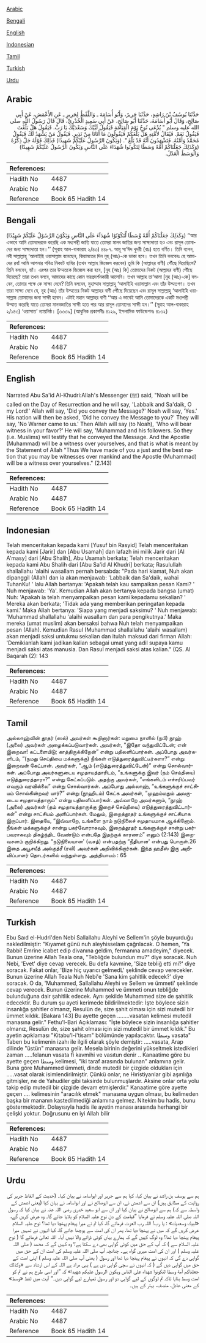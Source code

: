 [Arabic](#arabic)

[Bengali](#bengali)

[English](#english)

[Indonesian](#indonesian)

[Tamil](#tamil)

[Turkish](#turkish)

[Urdu](#urdu)

## Arabic


<div dir="rtl" lang="ar" style={{fontSize:'larger',backgroundColor:'#f8f9fa',padding:20}}>
حَدَّثَنَا يُوسُفُ بْنُ رَاشِدٍ، حَدَّثَنَا جَرِيرٌ، وَأَبُو أُسَامَةَ ـ وَاللَّفْظُ لِجَرِيرٍ ـ عَنِ الأَعْمَشِ، عَنْ أَبِي صَالِحٍ، وَقَالَ أَبُو أُسَامَةَ، حَدَّثَنَا أَبُو صَالِحٍ، عَنْ أَبِي سَعِيدٍ الْخُدْرِيِّ، قَالَ قَالَ رَسُولُ اللَّهِ صلى الله عليه وسلم ‏"‏ يُدْعَى نُوحٌ يَوْمَ الْقِيَامَةِ فَيَقُولُ لَبَّيْكَ وَسَعْدَيْكَ يَا رَبِّ‏.‏ فَيَقُولُ هَلْ بَلَّغْتَ فَيَقُولُ نَعَمْ‏.‏ فَيُقَالُ لأُمَّتِهِ هَلْ بَلَّغَكُمْ فَيَقُولُونَ مَا أَتَانَا مِنْ نَذِيرٍ‏.‏ فَيَقُولُ مَنْ يَشْهَدُ لَكَ فَيَقُولُ مُحَمَّدٌ وَأُمَّتُهُ‏.‏ فَتَشْهَدُونَ أَنَّهُ قَدْ بَلَّغَ ‏"‏‏.‏ ‏(‏وَيَكُونَ الرَّسُولُ عَلَيْكُمْ شَهِيدًا‏)‏ فَذَلِكَ قَوْلُهُ جَلَّ ذِكْرُهُ ‏(‏وَكَذَلِكَ جَعَلْنَاكُمْ أُمَّةً وَسَطًا لِتَكُونُوا شُهَدَاءَ عَلَى النَّاسِ وَيَكُونَ الرَّسُولُ عَلَيْكُمْ شَهِيدًا‏)‏ وَالْوَسَطُ الْعَدْلُ‏.‏
</div>
<div style={{backgroundColor:'#f8f9fa',padding:20, marginBottom: 10}}><table> <thead> <tr> <th>References:</th> <th></th> </tr> </thead> <tbody><tr><td>Hadith No</td><td>4487</td></tr><tr><td>Arabic No</td><td>4487</td></tr><tr><td>Reference</td><td>Book 65 Hadith 14</td></tr></tbody></table></div>

## Bengali


<div dir="ltr" lang="bn" style={{fontSize:'larger',backgroundColor:'#f8f9fa',padding:20}}>
(وَكَذٰلِكَ جَعَلْنَاكُمْ أُمَّةً وَّسَطًا لِّتَكُوْنُوْا شُهَدَآءَ عَلَى النَّاسِ وَيَكُوْنَ الرَّسُوْلُ عَلَيْكُمْ شَهِيْدًا) ‘‘আর এভাবে আমি তোমদেরকে করেছি এক মধ্যপন্থী জাতি যাতে তোমরা মানব জাতির জন্য সাক্ষ্যদাতা হও এবং রাসূল তোমাদের জন্য সাক্ষ্যদাতা হন।’’ (সূরাহ আল-বাকারাহ ২/৪৩) ৪৪৮৭. আবূ সা‘ঈদ খুদরী (রাঃ) হতে বর্ণিত। তিনি বলেন, নবী সাল্লাল্লাহু ‘আলাইহি ওয়াসাল্লাম বলেছেন, কিয়ামতের দিন নূহ্ (আঃ)-কে ডাকা হবে। তখন তিনি বলবেনঃ হে আমাদের রব! আমি আপনার পবিত্র নিকটে হাযির (তখন আল্লাহ জিজ্ঞেস করবেন) তুমি কি (আল্লাহর বাণী) পৌঁছে দিয়েছিলে? তিনি বলবেন, হ্যাঁ। এরপর তার উম্মতকে জিজ্ঞেস করা হবে, [নূহ (আঃ) কি] তোমাদের নিকট (আল্লাহর বাণী) পৌঁছে দিয়েছে? তারা তখন বলবে, আমাদের কাছে কোন ভয়প্রদর্শনকারী আসেনি। তখন আল্লাহ তা‘আলা [নূহ (আঃ)-কে] বলবেন, তোমার পক্ষে কে সাক্ষ্য দেবে? তিনি বলবেন, মুহাম্মাদ সাল্লাল্লাহু ‘আলাইহি ওয়াসাল্লাম এবং তাঁর উম্মতগণ। তখন তারা সাক্ষ্য দেবে যে, নূহ (আঃ) তাঁর উম্মতের নিকট আল্লাহর বাণী পৌঁছে দিয়েছেন এবং রাসূল সাল্লাল্লাহু ‘আলাইহি ওয়াসাল্লাম তোমাদের জন্য সাক্ষী হবেন। এটাই মহান আল্লাহর বাণী ‘‘আর এ ভাবেই আমি তোমাদেরকে একটি মধ্যপন্থী উম্মাত করেছি যাতে তোমরা মানবজাতির সাক্ষী হতে পার আর রাসূল তোমাদের সাক্ষী হন।’’ (সূরাহ আল-বাকারাহ ২/১৪৩) ‘ওয়াসাত’ ন্যায়নিষ্ঠ। [৩৩৩৯] (আধুনিক প্রকাশনীঃ ৪১২৯, ইসলামিক ফাউন্ডেশনঃ ৪১৩২)
</div>
<div style={{backgroundColor:'#f8f9fa',padding:20, marginBottom: 10}}><table> <thead> <tr> <th>References:</th> <th></th> </tr> </thead> <tbody><tr><td>Hadith No</td><td>4487</td></tr><tr><td>Arabic No</td><td>4487</td></tr><tr><td>Reference</td><td>Book 65 Hadith 14</td></tr></tbody></table></div>

## English


<div dir="ltr" lang="en" style={{fontSize:'larger',backgroundColor:'#f8f9fa',padding:20}}>
Narrated Abu Sa'id Al-Khudri:Allah's Messenger (ﷺ) said, "Noah will be called on the Day of Resurrection and he will say, 'Labbaik and Sa'daik, O my Lord!' Allah will say, 'Did you convey the Message?' Noah will say, 'Yes.' His nation will then be asked, 'Did he convey the Message to you?' They will say, 'No Warner came to us.' Then Allah will say (to Noah), 'Who will bear witness in your favor?' He will say, 'Muhammad and his followers. So they (i.e. Muslims) will testify that he conveyed the Message. And the Apostle (Muhammad) will be a witness over yourselves, and that is what is meant by the Statement of Allah "Thus We have made of you a just and the best nation that you may be witnesses over mankind and the Apostle (Muhammad) will be a witness over yourselves." (2.143)
</div>
<div style={{backgroundColor:'#f8f9fa',padding:20, marginBottom: 10}}><table> <thead> <tr> <th>References:</th> <th></th> </tr> </thead> <tbody><tr><td>Hadith No</td><td>4487</td></tr><tr><td>Arabic No</td><td>4487</td></tr><tr><td>Reference</td><td>Book 65 Hadith 14</td></tr></tbody></table></div>

## Indonesian


<div dir="ltr" lang="id" style={{fontSize:'larger',backgroundColor:'#f8f9fa',padding:20}}>
Telah menceritakan kepada kami [Yusuf bin Rasyid] Telah menceritakan kepada kami [Jarir] dan [Abu Usamah] dan lafazh ini milik Jarir dari [Al A'masy] dari [Abu Shalih], Abu Usamah berkata; Telah menceritakan kepada kami Abu Shalih dari [Abu Sa'id Al Khudri] berkata; Rasulullah shallallahu 'alaihi wasallam pernah bersabda: "Pada hari kiamat, Nuh akan dipanggil (Allah) dan ia akan menjawab: 'Labbaik dan Sa'daik, wahai TuhanKu! ' lalu Allah bertanya: 'Apakah telah kau sampaikan pesan Kami? ' Nuh menjawab: 'Ya'. Kemudian Allah akan bertanya kepada bangsa (umat) Nuh: 'Apakah ia telah menyampaikan pesan kami kepadamu sekalian? ' Mereka akan berkata; 'Tidak ada yang memberikan peringatan kepada kami.' Maka Allah bertanya: 'Siapa yang menjadi saksimu? ' Nuh menjawab: 'Muhammad shallallahu 'alaihi wasallam dan para pengikutnya.' Maka mereka (umat muslim) akan bersaksi bahwa Nuh telah menyampaikan pesan (Allah). Kemudian Rasul (Muhammad shallallahu 'alaihi wasallam) akan menjadi saksi untukmu sekalian dan itulah maksud dari firman Allah: 'Demikianlah kami jadikan kalian sebagai umat yang adil supaya kamu menjadi saksi atas manusia. Dan Rasul menjadi saksi atas kalian." (QS. Al Baqarah (2): 143
</div>
<div style={{backgroundColor:'#f8f9fa',padding:20, marginBottom: 10}}><table> <thead> <tr> <th>References:</th> <th></th> </tr> </thead> <tbody><tr><td>Hadith No</td><td>4487</td></tr><tr><td>Arabic No</td><td>4487</td></tr><tr><td>Reference</td><td>Book 65 Hadith 14</td></tr></tbody></table></div>

## Tamil


<div dir="ltr" lang="ta" style={{fontSize:'larger',backgroundColor:'#f8f9fa',padding:20}}>
அல்லாஹ்வின் தூதர் (ஸல்) அவர்கள் கூறினார்கள்: மறுமை நாளில் (நபி) நூஹ் (அலை) அவர்கள் அழைக்கப்படுவார்கள். அவர்கள், “இதோ வந்துவிட்டேன்; என் இறைவா! கட்டளையிடு; காத்திருக்கிறேன்” என்று பதிலளிப்பார்கள். அப்போது அவர்களிடம், “(நமது செய்தியை மக்களுக்கு) நீங்கள் எடுத்துரைத்துவிட்டீர்களா?” என்று இறைவன் கேட்பான். அவர்கள், “ஆம் (எடுத்துரைத்துவிட்டேன்)” என்று சொல்வார்கள். அப்போது அவர்களுடைய சமுதாயத்தாரிடம், “உங்களுக்கு இவர் (நம் செய்தியை) எடுத்துரைத்தாரா?” என்று கேட்கப்படும். அதற்கு அவர்கள், “எங்களிடம் எச்சரிப்பவர் எவரும் வரவில்லை” என்று சொல்வார்கள். அப்போது அல்லாஹ், “உங்களுக்குச் சாட்சியம் சொல்கின்றவர் யார்?” என்று (நூஹிடம்) கேட்க அவர்கள், “முஹம்மதும் அவருடைய சமுதாயத்தாரும்” என்று பதிலளிப்பார்கள். அவ்வாறே அவர்களும், “நூஹ் (அலை) அவர்கள் (தம் சமுதாயத்தாருக்கு இறைச் செய்தியை) எடுத்துரைத்துவிட்டார்கள்” என்று சாட்சியம் அளிப்பார்கள். மேலும், இறைத்தூதர் உங்களுக்குச் சாட்சியாக இருப்பார். இதையே, “இவ்வாறே, உங்களை நாம் நடுநிலைச் சமுதாயமாக ஆக்கினோம். நீங்கள் மக்களுக்குச் சான்று பகர்வோராகவும், இறைத்தூதர் உங்களுக்குச் சான்று பகர்பவராகவும் திகழ்ந்திட வேண்டும் என்பதே இதற்குக் காரணம்” எனும் (2:143) இறைவசனம் குறிக்கிறது. “நடுநிலையான' (வசத்) என்பதற்கு “நீதியான' என்பது பொருள்.26 இதை அபூசயீத் அல்குத்ரீ (ரலி) அவர்கள் அறிவிக்கிறார்கள். இந்த ஹதீஸ் இரு அறிவிப்பாளர் தொடர்களில் வந்துள்ளது. அத்தியாயம் : 65
</div>
<div style={{backgroundColor:'#f8f9fa',padding:20, marginBottom: 10}}><table> <thead> <tr> <th>References:</th> <th></th> </tr> </thead> <tbody><tr><td>Hadith No</td><td>4487</td></tr><tr><td>Arabic No</td><td>4487</td></tr><tr><td>Reference</td><td>Book 65 Hadith 14</td></tr></tbody></table></div>

## Turkish


<div dir="ltr" lang="tr" style={{fontSize:'larger',backgroundColor:'#f8f9fa',padding:20}}>
Ebu Saıd el-Hudri'den Nebi Sallallahu Aleyhi ve Sellem'in şöyle buyurduğu nakledilmiştir: "Kıyamet günü nuh aleyhisselam çağrılacak. O hemen, 'Ya Rabbi! Emrine icabet edip divanına geldim, fermanına amadeyim," diyecek. Bunun üzerine Allah Teala ona, "Tebliğde bulundun mu?" diye soracak. Nuh Nebi, 'Evet' diye cevap verecek. Bu defa kavmine, 'Size tebliğ etti mi?' diye soracak. Fakat onlar, 'Bize hiç uyarıcı gelmedL' şeklinde cevap verecekler. Bunun üzerine Allah Teala Nuh Nebi'e 'Sana kim şahitlik edecek?' diye soracak. O da, 'Muhammed, Sallallahu Aleyhi ve Sellem ve ümmeti' şeklinde cevap verecek. Bunun üzerine Muhammed ve ümmeti onun tebliğde bulunduğuna dair şahitlik edecek. Aynı şekilde Muhammed size de şahitlik edecektir. Bu durum şu ayeti kerimede bildirilmektedir: İşte böylece sizin insanlığa şahitler olmanız, Resulün de, size şahit olması için sizi mutedil bir ümmet kıldık. [Bakara 143] Bu ayette geçen ........vasatan kelimesi mutedil manasına gelir." Fethu'l-Bari Açıklaması: "İşte böylece sizin insanlığa şahitler olmanız, Resulün de, size şahit olması için sizi mutedil bir ümmet kıldık." Bu ayetin açıklaması "Kitabu'l-i'tisam" bölümünde yapılacaktır. وسطا vasata" Taberı bu kelimenin izahı ile ilgili olarak şöyle demiştir: .....vasata, Arap dilinde "üstün" manasına gelir. Mesela birinin değerini yükseltmek istedikleri zaman .....felanun vasata fi kavmihi ve vasıtun denir .. Kanaatime göre bu ayette geçen وسطا kelimesi, "iki taraf arasında bulunan" anlamına gelir. Buna göre Muhammed ümmeti, dinde mutedil bir çizgide oldukları için .....vasat olarak isimlendirilmiştir. Çünkü onlar, ne Hıristiyanlar gibi aşırılığa gitmişler, ne de Yahudiler gibi taksirde bulunmuşlardır. Aksine onlar orta yolu takip edip mutedil bir çizgide devam etmişlerdir." Kanaatime göre ayette geçen .... kelimesinin "aracılık etmek" manasına uygun olması, bu kelimeden başka bir mananın kastedilmediği anlamına gelmez. Nitekim bu hadis, bunu göstermektedir. Dolayısıyla hadis ile ayetin manası arasında herhangi bir çelişki yoktur. Doğrusunu en iyi Allah bilir
</div>
<div style={{backgroundColor:'#f8f9fa',padding:20, marginBottom: 10}}><table> <thead> <tr> <th>References:</th> <th></th> </tr> </thead> <tbody><tr><td>Hadith No</td><td>4487</td></tr><tr><td>Arabic No</td><td>4487</td></tr><tr><td>Reference</td><td>Book 65 Hadith 14</td></tr></tbody></table></div>

## Urdu


<div dir="rtl" lang="ur" style={{fontSize:'larger',backgroundColor:'#f8f9fa',padding:20}}>
ہم سے یوسف بن راشد نے بیان کیا، کہا ہم سے جریر اور ابواسامہ نے بیان کیا۔ (حدیث کے الفاظ جریر کی روایت کے مطابق ہیں) ان سے اعمش نے، ان سے ابوصالح نے اور ابواسامہ نے بیان کیا (یعنی اعمش کے واسطہ سے کہ) ہم سے ابوصالح نے بیان کیا اور ان سے ابو سعید خدری رضی اللہ عنہ نے بیان کیا کہ رسول اللہ صلی اللہ علیہ وسلم نے فرمایا ”قیامت کے دن نوح علیہ السلام کو بلایا جائے گا۔ وہ عرض کریں گے، «لبيك وسعديك» : یا رب! اللہ رب العزت فرمائے گا، کیا تم نے میرا پیغام پہنچا دیا تھا؟ نوح علیہ السلام عرض کریں گے کہ میں نے پہنچا دیا تھا، پھر ان کی امت سے پوچھا جائے گا، کیا انہوں نے تمہیں میرا پیغام پہنچا دیا تھا؟ وہ لوگ کہیں گے کہ ہمارے یہاں کوئی ڈرانے والا نہیں آیا۔ اللہ تعالیٰ فرمائے گا ( نوح علیہ السلام سے ) کہ آپ کے حق میں کوئی گواہی بھی دے سکتا ہے؟ وہ کہیں گے کہ محمد ( صلی اللہ علیہ وسلم ) اور ان کی امت میری گواہ ہے۔ چنانچہ آپ صلی اللہ علیہ وسلم کی امت ان کے حق میں گواہی دے گی کہ انہوں نے پیغام پہنچا دیا تھا اور رسول ( یعنی آپ صلی اللہ علیہ وسلم ) اپنی امت کے حق میں گواہی دیں گے ( کہ انہوں نے سچی گواہی دی ہے ) یہی مراد ہے اللہ کے اس ارشاد سے «وكذلك جعلناكم أمة وسطا لتكونوا شهداء على الناس ويكون الرسول عليكم شهيدا‏» کہ ”اور اسی طرح ہم نے تم کو امت وسط بنایا تاکہ تم لوگوں کے لیے گواہی دو اور رسول تمہارے لیے گواہی دیں۔“ آیت میں لفظ «وسط» کے معنی عادل، منصف، بہتر کے ہیں۔
</div>
<div style={{backgroundColor:'#f8f9fa',padding:20, marginBottom: 10}}><table> <thead> <tr> <th>References:</th> <th></th> </tr> </thead> <tbody><tr><td>Hadith No</td><td>4487</td></tr><tr><td>Arabic No</td><td>4487</td></tr><tr><td>Reference</td><td>Book 65 Hadith 14</td></tr></tbody></table></div>